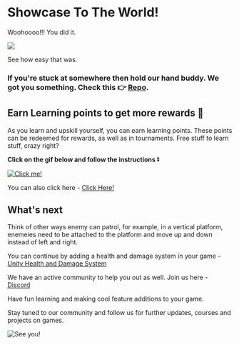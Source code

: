 # Showcase To The World!

Woohoooo!!! You did it.

![](https://media.giphy.com/media/S6Hyy3F1bd90uMYDXj/giphy.gif)

See how easy that was.

### If you're stuck at somewhere then hold our hand buddy. We got you something. Check this 👉 [Repo](https://github.com/outscal/Patrolling-Enemies/tree/Solution-Statement).

## Earn Learning points to get more rewards 🎁

As you learn and upskill yourself, you can earn learning points. These points can be redeemed for rewards, as well as in tournaments. Free stuff to learn stuff, crazy right?

**Click on the gif below and follow the instructions** ⏬

[![Click me!](https://media.giphy.com/media/zz1v8vjwQwTja/giphy.gif)](https://academy.outscal.com/welcome/build-in-public/assignments)

You can also click here - [Click Here!](https://academy.outscal.com/welcome/build-in-public/assignments)

## What's next

Think of other ways enemy can patrol, for example, in a vertical platform, enemeies need to be attached to the platform and move up and down instead of left and right.

You can continue by adding a health and damage system in your game - [Unity Health and Damage System](https://academy.outscal.com/unity2d-project-health-and-damage-system/)

We have an active community to help you out as well. Join us here - [Discord](https://discord.com/invite/R4hfXhsWjN)

Have fun learning and making cool feature additions to your game.

Stay tuned to our community and follow us for further updates, courses and projects on games.

![See you!](https://media.giphy.com/media/QAhK4mVliwBpfSXogl/giphy.gif)
